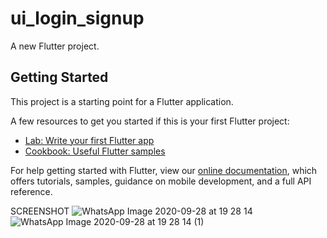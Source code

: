 # ui_login_signup

A new Flutter project.

## Getting Started

This project is a starting point for a Flutter application.

A few resources to get you started if this is your first Flutter project:

- [Lab: Write your first Flutter app](https://flutter.dev/docs/get-started/codelab)
- [Cookbook: Useful Flutter samples](https://flutter.dev/docs/cookbook)

For help getting started with Flutter, view our
[online documentation](https://flutter.dev/docs), which offers tutorials,
samples, guidance on mobile development, and a full API reference.

SCREENSHOT 
![WhatsApp Image 2020-09-28 at 19 28 14](https://user-images.githubusercontent.com/44396891/94432350-d98a4c00-01c0-11eb-8ec2-ebd7c65aff53.jpeg)
![WhatsApp Image 2020-09-28 at 19 28 14 (1)](https://user-images.githubusercontent.com/44396891/94432363-dbeca600-01c0-11eb-91ef-d9f53b154c1b.jpeg)
